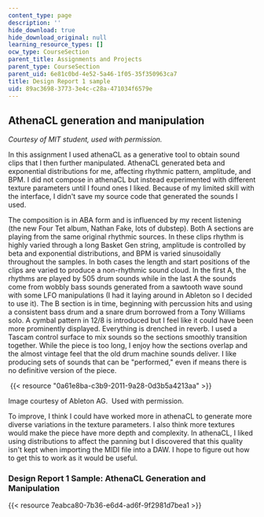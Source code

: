 ```yaml
---
content_type: page
description: ''
hide_download: true
hide_download_original: null
learning_resource_types: []
ocw_type: CourseSection
parent_title: Assignments and Projects
parent_type: CourseSection
parent_uid: 6e81c0bd-4e52-5a46-1f05-35f350963ca7
title: Design Report 1 sample
uid: 89ac3698-3773-3e4c-c28a-471034f6579e
---
```


AthenaCL generation and manipulation
------------------------------------

_Courtesy of MIT student, used with permission._

In this assignment I used athenaCL as a generative tool to obtain sound clips that I then further manipulated. AthenaCL generated beta and exponential distributions for me, affecting rhythmic pattern, amplitude, and BPM. I did not compose in athenaCL but instead experimented with different texture parameters until I found ones I liked. Because of my limited skill with the interface, I didn't save my source code that generated the sounds I used.

The composition is in ABA form and is influenced by my recent listening (the new Four Tet album, Nathan Fake, lots of dubstep). Both A sections are playing from the same original rhythmic sources. In these clips rhythm is highly varied through a long Basket Gen string, amplitude is controlled by beta and exponential distributions, and BPM is varied sinusoidally throughout the samples. In both cases the length and start positions of the clips are varied to produce a non-rhythmic sound cloud. In the first A, the rhythms are played by 505 drum sounds while in the last A the sounds come from wobbly bass sounds generated from a sawtooth wave sound with some LFO manipulations (I had it laying around in Ableton so I decided to use it). The B section is in time, beginning with percussion hits and using a consistent bass drum and a snare drum borrowed from a Tony Williams solo. A cymbal pattern in 12/8 is introduced but I feel like it could have been more prominently displayed. Everything is drenched in reverb. I used a Tascam control surface to mix sounds so the sections smoothly transition together. While the piece is too long, I enjoy how the sections overlap and the almost vintage feel that the old drum machine sounds deliver. I like producing sets of sounds that can be "performed," even if means there is no definitive version of the piece.

 {{< resource "0a61e8ba-c3b9-2011-9a28-0d3b5a4213aa" >}}

Image courtesy of Ableton AG.  Used with permission.

To improve, I think I could have worked more in athenaCL to generate more diverse variations in the texture parameters. I also think more textures would make the piece have more depth and complexity. In athenaCL, I liked using distributions to affect the panning but I discovered that this quality isn't kept when importing the MIDI file into a DAW. I hope to figure out how to get this to work as it would be useful.

### Design Report 1 Sample: AthenaCL Generation and Manipulation

{{< resource 7eabca80-7b36-e6d4-ad6f-9f2981d7bea1 >}}